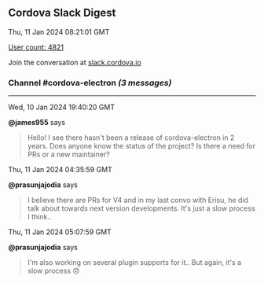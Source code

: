 ## Cordova Slack Digest
Thu, 11 Jan 2024 08:21:01 GMT

[User count: 4821](https://cordova.slack.com/)


Join the conversation at [slack.cordova.io](http://slack.cordova.io/)

### __Channel #cordova-electron__ _(3 messages)_
---

Wed, 10 Jan 2024 19:40:20 GMT

__@james955__ says 
> Hello! I see there hasn't been a release of cordova-electron in 2 years. Does anyone know the status of the project? Is there a need for PRs or a new maintainer?
> 

Thu, 11 Jan 2024 04:35:59 GMT

__@prasunjajodia__ says 
> I believe there are PRs for V4 and in my last convo with Erisu, he did talk about towards next version developments.
> It's just a slow process I think..
> 

Thu, 11 Jan 2024 05:07:59 GMT

__@prasunjajodia__ says 
> I'm also working on several plugin supports for it..
> But again, it's a slow process 😞
> 
